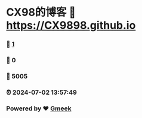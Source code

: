 # CX98的博客 :link: https://CX9898.github.io 
### :page_facing_up: [1](https://CX9898.github.io/tag.html) 
### :speech_balloon: 0 
### :hibiscus: 5005 
### :alarm_clock: 2024-07-02 13:57:49 
### Powered by :heart: [Gmeek](https://github.com/Meekdai/Gmeek)
